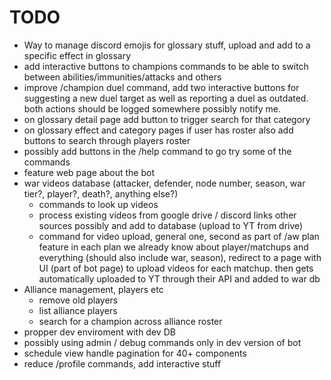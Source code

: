 # TODO

- Way to manage discord emojis for glossary stuff, upload and add to a specific effect in glossary
- add interactive buttons to champions commands to be able to switch between abilities/immunities/attacks and others
- improve /champion duel command, add two interactive buttons for suggesting a new duel target as well as reporting a duel as outdated. both actions should be logged somewhere possibly notify me.
- on glossary detail page add button to trigger search for that category
- on glossary effect and category pages if user has roster also add buttons to search through players roster
- possibly add buttons in the /help command to go try some of the commands
- feature web page about the bot
- war videos database (attacker, defender, node number, season, war tier?, player?, death?, anything else?)
    - commands to look up videos
    - process existing videos from google drive / discord links other sources possibly and add to database (upload to YT from drive)
    - command for video upload, general one, second as part of /aw plan feature in each plan we already know about player/matchups and everything (should also include war, season), redirect to a page with UI (part of bot page) to upload videos for each matchup. then gets automatically uploaded to YT through their API and added to war db
- Alliance management, players etc
    - remove old players
    - list alliance players
    - search for a champion across alliance roster
- propper dev enviroment with dev DB
- possibly using admin / debug commands only in dev version of bot
- schedule view handle pagination for 40+ components
- reduce /profile commands, add interactive stuff